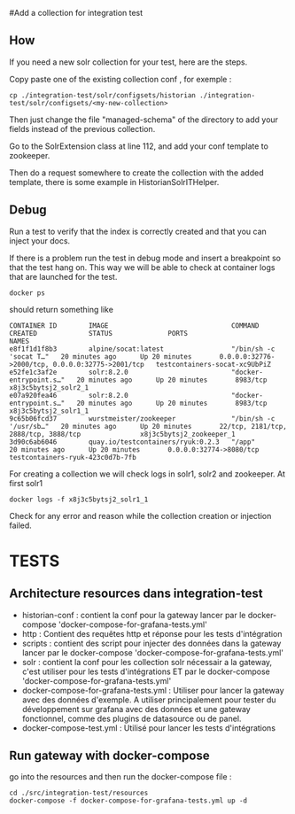 #Add a collection for integration test

## How

If you need a new solr collection for your test, here are the steps.

Copy paste one of the existing collection conf , for exemple :

```
cp ./integration-test/solr/configsets/historian ./integration-test/solr/configsets/<my-new-collection>
```

Then just change the file "managed-schema" of the directory to add your fields instead of the previous collection.

Go to the SolrExtension class at line 112, and add your conf template to zookeeper.

Then do a request somewhere to create the collection with the added template, there is some example in HistorianSolrITHelper.

## Debug

Run a test to verify that the index is correctly created and that you can inject your docs.

If there is a problem run the test in debug mode and insert a breakpoint so that the test hang on.
This way we will be able to check at container logs that are launched for the test.

```shell script
docker ps   
```

should return something like 

```shell script
CONTAINER ID        IMAGE                               COMMAND                  CREATED             STATUS              PORTS                                              NAMES
e8f1f1d1f8b3        alpine/socat:latest                 "/bin/sh -c 'socat T…"   20 minutes ago      Up 20 minutes       0.0.0.0:32776->2000/tcp, 0.0.0.0:32775->2001/tcp   testcontainers-socat-xc9UbPiZ
e52fe1c3af2e        solr:8.2.0                          "docker-entrypoint.s…"   20 minutes ago      Up 20 minutes       8983/tcp                                           x8j3c5bytsj2_solr2_1
e07a920fea46        solr:8.2.0                          "docker-entrypoint.s…"   20 minutes ago      Up 20 minutes       8983/tcp                                           x8j3c5bytsj2_solr1_1
9c65b06fcd37        wurstmeister/zookeeper              "/bin/sh -c '/usr/sb…"   20 minutes ago      Up 20 minutes       22/tcp, 2181/tcp, 2888/tcp, 3888/tcp               x8j3c5bytsj2_zookeeper_1
3d90c6ab6046        quay.io/testcontainers/ryuk:0.2.3   "/app"                   20 minutes ago      Up 20 minutes       0.0.0.0:32774->8080/tcp                            testcontainers-ryuk-423c0d7b-7fb
```

For creating a collection we will check logs in solr1, solr2 and zookeeper. At first solr1

```shell script
docker logs -f x8j3c5bytsj2_solr1_1
```

Check for any error and reason while the collection creation or injection failed.


# TESTS

## Architecture resources dans integration-test

* historian-conf : contient la conf pour la gateway lancer par le docker-compose 'docker-compose-for-grafana-tests.yml'
* http : Contient des requêtes http et réponse pour les tests d'intégration
* scripts : contient des script pour injecter des données dans la gateway lancer par le docker-compose 'docker-compose-for-grafana-tests.yml'
* solr : contient la conf pour les collection solr nécessair a la gateway, c'est utiliser pour les tests d'intégrations ET
  par le docker-compose 'docker-compose-for-grafana-tests.yml'
* docker-compose-for-grafana-tests.yml : Utiliser pour lancer la gateway avec des données d'exemple. A utiliser principalement 
pour tester du développement sur grafana avec des données et une gateway fonctionnel, comme des plugins de datasource ou de panel.
* docker-compose-test.yml : Utilisé pour lancer les tests d'intégrations

## Run gateway with docker-compose

go into the resources and then run the docker-compose file :

```shell script
cd ./src/integration-test/resources
docker-compose -f docker-compose-for-grafana-tests.yml up -d
```